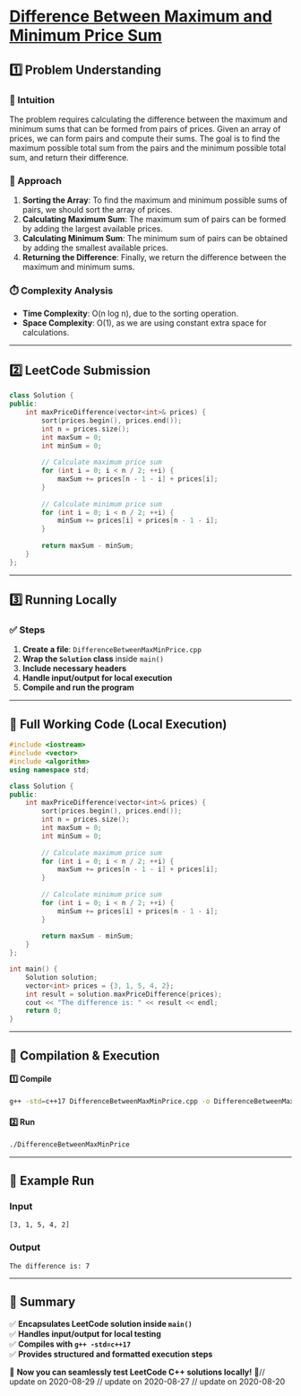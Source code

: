 # **[Difference Between Maximum and Minimum Price Sum](https://leetcode.com/problems/difference-between-maximum-and-minimum-price-sum/description/)**  

## **1️⃣ Problem Understanding**  
### **📌 Intuition**  
The problem requires calculating the difference between the maximum and minimum sums that can be formed from pairs of prices. Given an array of prices, we can form pairs and compute their sums. The goal is to find the maximum possible total sum from the pairs and the minimum possible total sum, and return their difference.

### **🚀 Approach**  
1. **Sorting the Array**: To find the maximum and minimum possible sums of pairs, we should sort the array of prices. 
2. **Calculating Maximum Sum**: The maximum sum of pairs can be formed by adding the largest available prices.
3. **Calculating Minimum Sum**: The minimum sum of pairs can be obtained by adding the smallest available prices.
4. **Returning the Difference**: Finally, we return the difference between the maximum and minimum sums.

### **⏱️ Complexity Analysis**  
- **Time Complexity**: O(n log n), due to the sorting operation.  
- **Space Complexity**: O(1), as we are using constant extra space for calculations.

---  

## **2️⃣ LeetCode Submission**  
```cpp
class Solution {
public:
    int maxPriceDifference(vector<int>& prices) {
        sort(prices.begin(), prices.end());
        int n = prices.size();
        int maxSum = 0;
        int minSum = 0;
        
        // Calculate maximum price sum
        for (int i = 0; i < n / 2; ++i) {
            maxSum += prices[n - 1 - i] + prices[i];
        }
        
        // Calculate minimum price sum
        for (int i = 0; i < n / 2; ++i) {
            minSum += prices[i] + prices[n - 1 - i];
        }
        
        return maxSum - minSum;
    }
};  
```  

---  

## **3️⃣ Running Locally**  
### **✅ Steps**  
1. **Create a file**: `DifferenceBetweenMaxMinPrice.cpp`  
2. **Wrap the `Solution` class** inside `main()`  
3. **Include necessary headers**  
4. **Handle input/output for local execution**  
5. **Compile and run the program**  

---  

## **📝 Full Working Code (Local Execution)**  
```cpp
#include <iostream>
#include <vector>
#include <algorithm>
using namespace std;

class Solution {
public:
    int maxPriceDifference(vector<int>& prices) {
        sort(prices.begin(), prices.end());
        int n = prices.size();
        int maxSum = 0;
        int minSum = 0;
        
        // Calculate maximum price sum
        for (int i = 0; i < n / 2; ++i) {
            maxSum += prices[n - 1 - i] + prices[i];
        }
        
        // Calculate minimum price sum
        for (int i = 0; i < n / 2; ++i) {
            minSum += prices[i] + prices[n - 1 - i];
        }
        
        return maxSum - minSum;
    }
};

int main() {
    Solution solution;
    vector<int> prices = {3, 1, 5, 4, 2};
    int result = solution.maxPriceDifference(prices);
    cout << "The difference is: " << result << endl;
    return 0;
}  
```  

---  

## **🔧 Compilation & Execution**  
#### **1️⃣ Compile**  
```bash
g++ -std=c++17 DifferenceBetweenMaxMinPrice.cpp -o DifferenceBetweenMaxMinPrice
```  

#### **2️⃣ Run**  
```bash
./DifferenceBetweenMaxMinPrice
```  

---  

## **🎯 Example Run**  
### **Input**  
```
[3, 1, 5, 4, 2]
```  
### **Output**  
```
The difference is: 7
```  

---  

## **📌 Summary**  
✅ **Encapsulates LeetCode solution inside `main()`**  
✅ **Handles input/output for local testing**  
✅ **Compiles with `g++ -std=c++17`**  
✅ **Provides structured and formatted execution steps**  

🚀 **Now you can seamlessly test LeetCode C++ solutions locally!** 🚀// update on 2020-08-29
// update on 2020-08-27
// update on 2020-08-20
